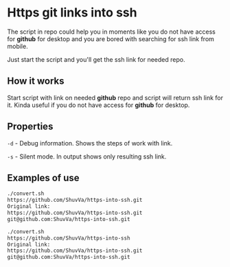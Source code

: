 # Https git links into ssh

The script in repo could help you in moments like 
you do not have access for **github** for desktop and 
you are bored with searching for ssh link from 
mobile.

Just start the script and you'll get the ssh link 
for needed repo.

## How it works

Start script with link on needed **github** repo and 
script will return ssh link for it. Kinda useful if 
you do not have access for **github** for desktop.

## Properties

`-d` - Debug information. Shows the steps of work with link.

`-s` - Silent mode. In output shows only resulting ssh link.

## Examples of use

```bash
./convert.sh 
https://github.com/ShuvVa/https-into-ssh.git
Original link:
https://github.com/ShuvVa/https-into-ssh.git
git@github.com:ShuvVa/https-into-ssh.git
```

```bash
./convert.sh
https://github.com/ShuvVa/https-into-ssh
Original link:
https://github.com/ShuvVa/https-into-ssh.git
git@github.com:ShuvVa/https-into-ssh.git
```
